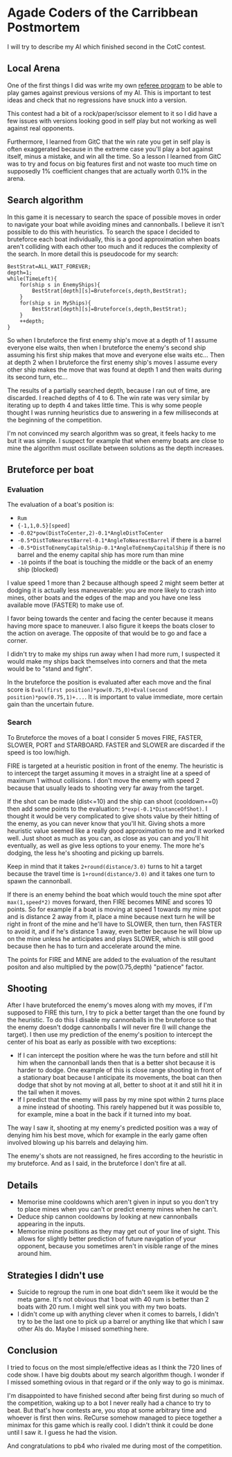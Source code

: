 ﻿# Agade Coders of the Carribbean Postmortem

I will try to describe my AI which finished second in the CotC contest.

## Local Arena

One of the first things I did was write my own [referee program](https://github.com/Agade09/CG-CotC-Arena) to be able to play games against previous versions of my AI. This is important to test ideas and check that no regressions have snuck into a version.

This contest had a bit of a rock/paper/scissor element to it so I did have a few issues with versions looking good in self play but not working as well against real opponents.

Furthermore, I learned from GitC that the win rate you get in self play is often exaggerated because in the extreme case you'll play a bot against itself, minus a mistake, and win all the time. So a lesson I learned from GitC was to try and focus on big features first and not waste too much time on supposedly 1% coefficient changes that are actually worth 0.1% in the arena.

## Search algorithm

In this game it is necessary to search the space of possible moves in order to navigate your boat while avoiding mines and cannonballs. I believe it isn't possible to do this with heuristics. To search the space I decided to bruteforce each boat individually, this is a good approximation when boats aren't colliding with each other too much and it reduces the complexity of the search. In more detail this is pseudocode for my search:

```
BestStrat=ALL_WAIT_FOREVER;
depth=1;
while(TimeLeft){
    for(ship s in EnemyShips){
        BestStrat[depth][s]=Bruteforce(s,depth,BestStrat);
    }
    for(ship s in MyShips){
        BestStrat[depth][s]=Bruteforce(s,depth,BestStrat);
    }
    ++depth;
}
```

So when I bruteforce the first enemy ship's move at a depth of 1 I assume everyone else waits, then when I bruteforce the enemy's second ship assuming his first ship makes that move and everyone else waits etc...
Then at depth 2 when I bruteforce the first enemy ship's moves I assume every other ship makes the move that was found at depth 1 and then waits during its second turn, etc...

The results of a partially searched depth, because I ran out of time, are discarded. I reached depths of 4 to 6. The win rate was very similar by iterating up to depth 4 and takes little time. This is why some people thought I was running heuristics due to answering in a few milliseconds at the beginning of the competition.

I'm not convinced my search algorithm was so great, it feels hacky to me but it was simple. I suspect for example that when enemy boats are close to mine the algorithm must oscillate between solutions as the depth increases.

## Bruteforce per boat

### Evaluation

The evaluation of a boat's position is:

* `Rum`
* `{-1,1,0.5}[speed]`
* `-0.02*pow(DistToCenter,2)-0.1*AngleDistToCenter`
* `-0.5*DistToNearestBarrel-0.1*AngleToNearestBarrel` if there is a barrel
* `-0.5*DistToEnemyCapitalShip-0.1*AngleToEnemyCapitalShip` if there is no barrel and the enemy capital ship has more rum than mine
* `-10` points if the boat is touching the middle or the back of an enemy ship (blocked)

I value speed 1 more than 2 because although speed 2 might seem better at dodging it is actually less maneuverable: you are more likely to crash into mines, other boats and the edges of the map and you have one less available move (FASTER) to make use of.

I favor being towards the center and facing the center because it means having more space to maneuver. I also figure it keeps the boats closer to the action on average. The opposite of that would be to go and face a corner.

I didn't try to make my ships run away when I had more rum, I suspected it would make my ships back themselves into corners and that the meta would be to "stand and fight".

In the bruteforce the position is evaluated after each move and the final score is `Eval(first position)*pow(0.75,0)+Eval(second position)*pow(0.75,1)+...`. It is important to value immediate, more certain gain than the uncertain future.

### Search

To Bruteforce the moves of a boat I consider 5 moves FIRE, FASTER, SLOWER, PORT and STARBOARD. FASTER and SLOWER are discarded if the speed is too low/high.

FIRE is targeted at a heuristic position in front of the enemy. The heuristic is to intercept the target assuming it moves in a straight line at a speed of maximum 1 without collisions. I don't move the enemy with speed 2 because that usually leads to shooting very far away from the target.

If the shot can be made (dist<=10) and the ship can shoot (cooldown==0) then add some points to the evaluation: `5*exp(-0.1*DistanceOfShot)`. I thought it would be very complicated to give shots value by their hitting of the enemy, as you can never know that you'll hit. Giving shots a more heuristic value seemed like a really good approximation to me and it worked well. Just shoot as much as you can, as close as you can and you'll hit eventually, as well as give less options to your enemy. The more he's dodging, the less he's shooting and picking up barrels.

Keep in mind that it takes `2+round(distance/3.0)` turns to hit a target because the travel time is `1+round(distance/3.0)` and it takes one turn to spawn the cannonball.

If there is an enemy behind the boat which would touch the mine spot after `max(1,speed*2)` moves forward, then FIRE becomes MINE and scores 10 points. So for example if a boat is moving at speed 1 towards my mine spot and is distance 2 away from it, place a mine because next turn he will be right in front of the mine and he'll have to SLOWER, then turn, then FASTER to avoid it, and if he's distance 1 away, even better because he will blow up on the mine unless he anticipates and plays SLOWER, which is still good because then he has to turn and accelerate around the mine.

The points for FIRE and MINE are added to the evaluation of the resultant positon and also multiplied by the pow(0.75,depth) "patience" factor.

## Shooting

After I have bruteforced the enemy's moves along with my moves, if I'm supposed to FIRE this turn, I try to pick a better target than the one found by the heuristic. To do this I disable my cannonballs in the bruteforce so that the enemy doesn't dodge cannonballs I will never fire (I will change the target). I then use my prediction of the enemy's position to intercept the center of his boat as early as possible with two exceptions:
* If I can intercept the position where he was the turn before and still hit him when the cannonball lands then that is a better shot because it is harder to dodge. One example of this is close range shooting in front of a stationary boat because I anticipate its movements, the boat can then dodge that shot by not moving at all, better to shoot at it and still hit it in the tail when it moves.
* If I predict that the enemy will pass by my mine spot within 2 turns place a mine instead of shooting. This rarely happened but it was possible to, for example, mine a boat in the back if it turned into my boat.

The way I saw it, shooting at my enemy's predicted position was a way of denying him his best move, which for example in the early game often involved blowing up his barrels and delaying him.

The enemy's shots are not reassigned, he fires according to the heuristic in my bruteforce. And as I said, in the bruteforce I don't fire at all.

## Details

* Memorise mine cooldowns which aren't given in input so you don't try to place mines when you can't or predict enemy mines when he can't.
* Deduce ship cannon cooldowns by looking at new cannonballs appearing in the inputs.
* Memorise mine positions as they may get out of your line of sight. This allows for slightly better prediction of future navigation of your opponent, because you sometimes aren't in visible range of the mines around him.

## Strategies I didn't use

* Suicide to regroup the rum in one boat didn't seem like it would be the meta game. It's not obvious that 1 boat with 40 rum is better than 2 boats with 20 rum. I might well sink you with my two boats.
* I didn't come up with anything clever when it comes to barrels, I didn't try to be the last one to pick up a barrel or anything like that which I saw other AIs do. Maybe I missed something here.

## Conclusion

I tried to focus on the most simple/effective ideas as I think the 720 lines of code show. I have big doubts about my search algorithm though. I wonder if I missed something ovious in that regard or if the only way to go is minimax.

I'm disappointed to have finished second after being first during so much of the competition, waking up to a bot I never really had a chance to try to beat. But that's how contests are, you stop at some arbitrary time and whoever is first then wins. ReCurse somehow managed to piece together a minimax for this game which is really cool. I didn't think it could be done until I saw it. I guess he had the vision.

And congratulations to pb4 who rivaled me during most of the competition.